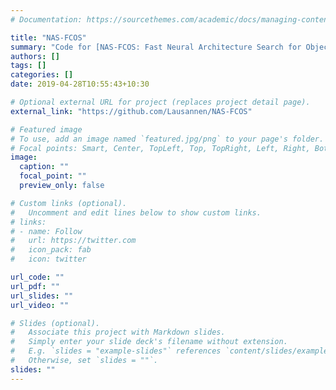 ```yaml
---
# Documentation: https://sourcethemes.com/academic/docs/managing-content/

title: "NAS-FCOS"
summary: "Code for [NAS-FCOS: Fast Neural Architecture Search for Object Detection](https://arxiv.org/abs/1906.04423), CVPR '20. Computation-friendly NAS for object detection."
authors: []
tags: []
categories: []
date: 2019-04-28T10:55:43+10:30

# Optional external URL for project (replaces project detail page).
external_link: "https://github.com/Lausannen/NAS-FCOS"

# Featured image
# To use, add an image named `featured.jpg/png` to your page's folder.
# Focal points: Smart, Center, TopLeft, Top, TopRight, Left, Right, BottomLeft, Bottom, BottomRight.
image:
  caption: ""
  focal_point: ""
  preview_only: false

# Custom links (optional).
#   Uncomment and edit lines below to show custom links.
# links:
# - name: Follow
#   url: https://twitter.com
#   icon_pack: fab
#   icon: twitter

url_code: ""
url_pdf: ""
url_slides: ""
url_video: ""

# Slides (optional).
#   Associate this project with Markdown slides.
#   Simply enter your slide deck's filename without extension.
#   E.g. `slides = "example-slides"` references `content/slides/example-slides.md`.
#   Otherwise, set `slides = ""`.
slides: ""
---
```

